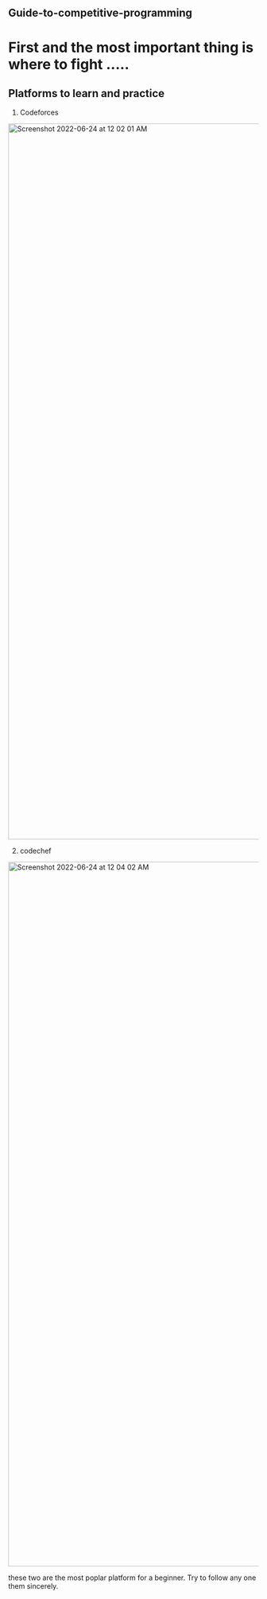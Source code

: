 ## Guide-to-competitive-programming

# First and the most important thing is where to fight .....

## Platforms to learn and practice 

1. Codeforces
<img width="1440" alt="Screenshot 2022-06-24 at 12 02 01 AM" src="https://user-images.githubusercontent.com/93437077/175370198-bd3643cf-833e-46f6-b911-698d6cc1de78.png">

2. codechef 
<img width="1417" alt="Screenshot 2022-06-24 at 12 04 02 AM" src="https://user-images.githubusercontent.com/93437077/175371042-0422dd48-3da3-437c-83a3-39ee4366043f.png">

these two are the most poplar platform for a beginner. Try to follow any one them sincerely.
